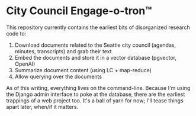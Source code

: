 # City Council Engage-o-tron™

This repository currently contains the earliest bits of disorganized research code to:

1. Download documents related to the Seattle city council (agendas, minutes, transcripts) and grab their text
2. Embed the documents and store it in a vector database (pgvector, OpenAI)
3. Summarize document content (using LC + map-reduce)
4. Allow querying over the documents

As of this writing, everything lives on the command-line. Because I'm using the Django admin interface to poke at the database, there are the earliest trappings of a web project too. It's a ball of yarn for now; I'll tease things apart later, when/if it matters.
